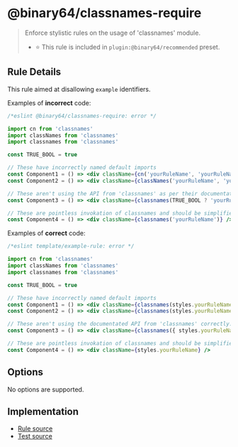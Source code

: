 # @binary64/classnames-require

> Enforce stylistic rules on the usage of 'classnames' module.
>
> - ⭐️ This rule is included in `plugin:@binary64/recommended` preset.

## Rule Details

This rule aimed at disallowing `example` identifiers.

Examples of **incorrect** code:

```jsx
/*eslint @binary64/classnames-require: error */

import cn from 'classnames'
import classNames from 'classnames'
import classnames from 'classnames'

const TRUE_BOOL = true

// These have incorrectly named default imports
const Component1 = () => <div className={cn('yourRuleName', 'yourRuleName2')} />
const Component2 = () => <div className={classNames('yourRuleName', 'yourRuleName2')} />

// These aren't using the API from 'classnames' as per their documentation:
const Component3 = () => <div className={classnames(TRUE_BOOL ? 'yourRuleName' : '')} />

// These are pointless invokation of classnames and should be simplified:
const Component4 = () => <div className={classnames('yourRuleName')} />

```

Examples of **correct** code:

```jsx
/*eslint template/example-rule: error */

import cn from 'classnames'
import classNames from 'classnames'
import classnames from 'classnames'

const TRUE_BOOL = true

// These have incorrectly named default imports
const Component1 = () => <div className={classnames(styles.yourRuleName, styles.yourRuleName2)} />
const Component2 = () => <div className={classnames(styles.yourRuleName, styles.yourRuleName2)} />

// These aren't using the documentated API from 'classnames' correctly:
const Component3 = () => <div className={classnames({ styles.yourRuleName: TRUE_BOOL })} />

// These are pointless invokation of classnames and should be simplified:
const Component4 = () => <div className={styles.yourRuleName} />
```

## Options

No options are supported.

## Implementation

- [Rule source](../../src/rules/classnames-require.ts)
- [Test source](../../tests/rules/classnames-require.ts)
